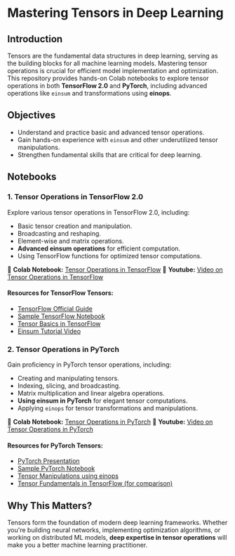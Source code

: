 # Mastering Tensors in Deep Learning

## Introduction
Tensors are the fundamental data structures in deep learning, serving as the building blocks for all machine learning models. Mastering tensor operations is crucial for efficient model implementation and optimization. This repository provides hands-on Colab notebooks to explore tensor operations in both **TensorFlow 2.0** and **PyTorch**, including advanced operations like `einsum` and transformations using **einops**.

## Objectives
- Understand and practice basic and advanced tensor operations.
- Gain hands-on experience with `einsum` and other underutilized tensor manipulations.
- Strengthen fundamental skills that are critical for deep learning.

## Notebooks

### **1. Tensor Operations in TensorFlow 2.0**
Explore various tensor operations in TensorFlow 2.0, including:
- Basic tensor creation and manipulation.
- Broadcasting and reshaping.
- Element-wise and matrix operations.
- **Advanced einsum operations** for efficient computation.
- Using TensorFlow functions for optimized tensor computations.

📌 **Colab Notebook:** [Tensor Operations in TensorFlow](https://colab.research.google.com/drive/1YF--50Y06hATrJgjKR8uBZ5YbbX1aVR3?usp=sharing)
📌 **Youtube:** [Video on Tensor Operations in TensorFlow](https://youtu.be/gifL4gElgPA)

#### **Resources for TensorFlow Tensors:**
- [TensorFlow Official Guide](https://www.tensorflow.org/guide/tensor)
- [Sample TensorFlow Notebook](https://colab.sandbox.google.com/github/tensorflow/docs/blob/master/site/en/guide/tensor.ipynb)
- [Tensor Basics in TensorFlow](https://colab.sandbox.google.com/github/tensorflow/docs/blob/master/site/en/tutorials/customization/basics.ipynb)
- [Einsum Tutorial Video](https://www.youtube.com/watch?v=pkVwUVEHmfI)

### **2. Tensor Operations in PyTorch**
Gain proficiency in PyTorch tensor operations, including:
- Creating and manipulating tensors.
- Indexing, slicing, and broadcasting.
- Matrix multiplication and linear algebra operations.
- **Using einsum in PyTorch** for elegant tensor computations.
- Applying `einops` for tensor transformations and manipulations.

📌 **Colab Notebook:** [Tensor Operations in PyTorch](LINK_HERE)
📌 **Youtube:** [Video on Tensor Operations in PyTorch](LINK_HERE)


#### **Resources for PyTorch Tensors:**
- [PyTorch Presentation](https://docs.google.com/presentation/d/13Oo5gXwcsoq9oMC4XriAyxkvgicatBxfI4cZzDhRyiE/edit#slide=id.p)
- [Sample PyTorch Notebook](https://github.com/deep-learning-with-pytorch/dlwpt-code/blob/master/p1ch3/1_tensors.ipynb)
- [Tensor Manipulations using einops](https://einops.rocks/pytorch-examples.html)
- [Tensor Fundamentals in TensorFlow (for comparison)](https://github.com/mrdbourke/tensorflow-deep-learning/blob/main/00_tensorflow_fundamentals.ipynb)

## **Why This Matters?**
Tensors form the foundation of modern deep learning frameworks. Whether you're building neural networks, implementing optimization algorithms, or working on distributed ML models, **deep expertise in tensor operations** will make you a better machine learning practitioner.

